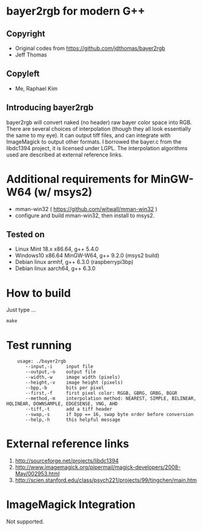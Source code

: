 # bayer2rgb for modern G++

## Copyright
 * Original codes from https://github.com/jdthomas/bayer2rgb
 * Jeff Thomas

## Copyleft
 * Me, Raphael Kim

## Introducing bayer2rgb 

bayer2rgb will convert naked (no header) raw bayer color space into RGB. 
There are several choices of interpolation (though they all look essentially the same to my eye). It can output tiff files, and can integrate with ImageMagick to output other formats.
I borrowed the bayer.c from the libdc1394 project, it is licensed under LGPL.
The interpolation algorithms used are described at external reference links.

# Additional requirements for MinGW-W64 (w/ msys2)
 * mman-win32 ( https://github.com/witwall/mman-win32 )
 * configure and build mman-win32, then install to msys2.

## Tested on 
 * Linux Mint 18.x x86.64, g++ 5.4.0
 * Windows10 x86.64 MinGW-W64, g++ 9.2.0 (msys2 build)
 * Debian linux armhf, g++ 6.3.0 (raspberrypi3bp)
 * Debian linux aarch64, g++ 6.3.0

# How to build
Just type ... 
```
make
```


# Test running
```
    usage: ./bayer2rgb
       --input,-i     input file
       --output,-o    output file
       --width,-w     image width (pixels)
       --height,-v    image height (pixels)
       --bpp,-b       bits per pixel
       --first,-f     first pixel color: RGGB, GBRG, GRBG, BGGR
       --method,-m    interpolation method: NEAREST, SIMPLE, BILINEAR, HQLINEAR, DOWNSAMPLE, EDGESENSE, VNG, AHD
       --tiff,-t      add a tiff header
       --swap,-s      if bpp == 16, swap byte order before conversion
       --help,-h      this helpful message
```

# External reference links
1. http://sourceforge.net/projects/libdc1394
1. http://www.imagemagick.org/pipermail/magick-developers/2008-May/002953.html
1. http://scien.stanford.edu/class/psych221/projects/99/tingchen/main.htm


# ImageMagick Integration
Not supported.

